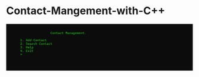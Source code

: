 # Contact-Mangement-with-C++
![](https://github.com/saag7/Contact-Mangement/blob/main/Screenshot%202024-09-17%20000758.png)
